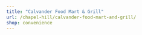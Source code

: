 ```yaml
---
title: "Calvander Food Mart & Grill"
url: /chapel-hill/calvander-food-mart-and-grill/
shop: convenience
---
```

